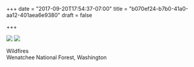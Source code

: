 +++
date = "2017-09-20T17:54:37-07:00"
title = "b070ef24-b7b0-41a0-aa12-401aea6e9380"
draft = false 

+++

![](https://d17enza3bfujl8.cloudfront.net/DSCF8432.jpg)
![](https://d17enza3bfujl8.cloudfront.net/DSCF8434.jpg)

Wildfires<br>
Wenatchee National Forest, Washington

